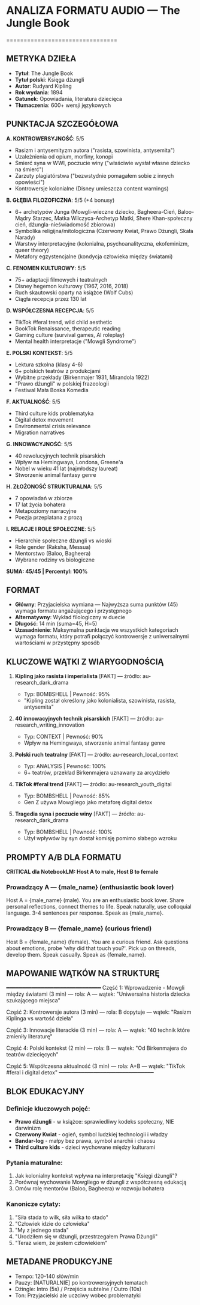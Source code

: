 # ANALIZA FORMATU AUDIO — The Jungle Book
================================

## METRYKA DZIEŁA
- **Tytuł**: The Jungle Book
- **Tytuł polski**: Księga dżungli
- **Autor**: Rudyard Kipling
- **Rok wydania**: 1894
- **Gatunek**: Opowiadania, literatura dziecięca
- **Tłumaczenia**: 600+ wersji językowych

## PUNKTACJA SZCZEGÓŁOWA
**A. KONTROWERSYJNOŚĆ**: 5/5
- Rasizm i antysemityzm autora ("rasista, szowinista, antysemita")
- Uzależnienia od opium, morfiny, konopi
- Śmierć syna w WWI, poczucie winy ("właściwie wysłał własne dziecko na śmierć")
- Zarzuty plagiatórstwa ("bezwstydnie pomagałem sobie z innych opowieści")
- Kontrowersje kolonialne (Disney umieszcza content warnings)

**B. GŁĘBIA FILOZOFICZNA**: 5/5 (+4 bonusy)
- 6+ archetypów Junga (Mowgli-wieczne dziecko, Bagheera-Cień, Baloo-Mądry Starzec, Matka Wilczyca-Archetyp Matki, Shere Khan-społeczny cień, dżungla-nieświadomość zbiorowa)
- Symbolika religijna/mitologiczna (Czerwony Kwiat, Prawo Dżungli, Skała Narady)
- Warstwy interpretacyjne (kolonialna, psychoanalityczna, ekofeminizm, queer theory)
- Metafory egzystencjalne (kondycja człowieka między światami)

**C. FENOMEN KULTUROWY**: 5/5
- 75+ adaptacji filmowych i teatralnych
- Disney hegemon kulturowy (1967, 2016, 2018)
- Ruch skautowski oparty na książce (Wolf Cubs)
- Ciągła recepcja przez 130 lat

**D. WSPÓŁCZESNA RECEPCJA**: 5/5
- TikTok #feral trend, wild child aesthetic
- BookTok Renaissance, therapeutic reading
- Gaming culture (survival games, AI roleplay)
- Mental health interpretacje ("Mowgli Syndrome")

**E. POLSKI KONTEKST**: 5/5
- Lektura szkolna (klasy 4-6)
- 6+ polskich teatrów z produkcjami
- Wybitne przekłady (Birkenmajer 1931, Mirandola 1922)
- "Prawo dżungli" w polskiej frazeologii
- Festiwal Mała Boska Komedia

**F. AKTUALNOŚĆ**: 5/5
- Third culture kids problematyka
- Digital detox movement
- Environmental crisis relevance
- Migration narratives

**G. INNOWACYJNOŚĆ**: 5/5
- 40 rewolucyjnych technik pisarskich
- Wpływ na Hemingwaya, Londona, Greene'a
- Nobel w wieku 41 lat (najmłodszy laureat)
- Stworzenie animal fantasy genre

**H. ZŁOŻONOŚĆ STRUKTURALNA**: 5/5
- 7 opowiadań w zbiorze
- 17 lat życia bohatera
- Metapoziomy narracyjne
- Poezja przeplatana z prozą

**I. RELACJE I ROLE SPOŁECZNE**: 5/5
- Hierarchie społeczne dżungli vs wioski
- Role gender (Raksha, Messua)
- Mentorstwo (Baloo, Bagheera)
- Wybrane rodziny vs biologiczne

**SUMA: 45/45 | Percentyl: 100%**

## FORMAT
- **Główny**: Przyjacielska wymiana — Najwyższa suma punktów (45) wymaga formatu angażującego i przystępnego
- **Alternatywny**: Wykład filologiczny w duecie
- **Długość**: 14 min (suma=45, H=5)
- **Uzasadnienie**: Maksymalna punktacja we wszystkich kategoriach wymaga formatu, który potrafi połączyć kontrowersje z uniwersalnymi wartościami w przystępny sposób

## KLUCZOWE WĄTKI Z WIARYGODNOŚCIĄ

1. **Kipling jako rasista i imperialista** [FAKT] — źródło: au-research_dark_drama
   - Typ: BOMBSHELL | Pewność: 95%
   - "Kipling został określony jako kolonialista, szowinista, rasista, antysemita"

2. **40 innowacyjnych technik pisarskich** [FAKT] — źródło: au-research_writing_innovation
   - Typ: CONTEXT | Pewność: 90%
   - Wpływ na Hemingwaya, stworzenie animal fantasy genre

3. **Polski ruch teatralny** [FAKT] — źródło: au-research_local_context
   - Typ: ANALYSIS | Pewność: 100%
   - 6+ teatrów, przekład Birkenmajera uznawany za arcydzieło

4. **TikTok #feral trend** [FAKT] — źródło: au-research_youth_digital
   - Typ: BOMBSHELL | Pewność: 85%
   - Gen Z używa Mowgliego jako metaforę digital detox

5. **Tragedia syna i poczucie winy** [FAKT] — źródło: au-research_dark_drama
   - Typ: BOMBSHELL | Pewność: 100%
   - Użył wpływów by syn dostał komisję pomimo słabego wzroku

## PROMPTY A/B DLA FORMATU

**CRITICAL dla NotebookLM: Host A to male, Host B to female**

### Prowadzący A — {male_name} (enthusiastic book lover)
Host A = {male_name} (male). 
You are an enthusiastic book lover. Share personal reflections, connect themes to life. Speak naturally, use colloquial language. 3-4 sentences per response. Speak as {male_name}.

### Prowadzący B — {female_name} (curious friend)
Host B = {female_name} (female). 
You are a curious friend. Ask questions about emotions, probe 'why did that touch you?'. Pick up on threads, develop them. Speak casually. Speak as {female_name}.

## MAPOWANIE WĄTKÓW NA STRUKTURĘ
━━━━━━━━━━━━━━━━━━━━━━━━━━━━━━
Część 1: Wprowadzenie - Mowgli między światami (3 min) — rola: A — wątek: "Uniwersalna historia dziecka szukającego miejsca"

Część 2: Kontrowersje autora (3 min) — rola: B dopytuje — wątek: "Rasizm Kiplinga vs wartość dzieła"

Część 3: Innowacje literackie (3 min) — rola: A — wątek: "40 technik które zmieniły literaturę"

Część 4: Polski kontekst (2 min) — rola: B — wątek: "Od Birkenmajera do teatrów dziecięcych"

Część 5: Współczesna aktualność (3 min) — rola: A+B — wątek: "TikTok #feral i digital detox"
━━━━━━━━━━━━━━━━━━━━━━━━━━━━━━

## BLOK EDUKACYJNY

### Definicje kluczowych pojęć:
- **Prawo dżungli** - w książce: sprawiedliwy kodeks społeczny, NIE darwinizm
- **Czerwony Kwiat** - ogień, symbol ludzkiej technologii i władzy
- **Bandar-log** - małpy bez prawa, symbol anarchii i chaosu
- **Third culture kids** - dzieci wychowane między kulturami

### Pytania maturalne:
1. Jak kolonialny kontekst wpływa na interpretację "Księgi dżungli"?
2. Porównaj wychowanie Mowgliego w dżungli z współczesną edukacją
3. Omów rolę mentorów (Baloo, Bagheera) w rozwoju bohatera

### Kanonicze cytaty:
1. "Siła stada to wilk, siła wilka to stado"
2. "Człowiek idzie do człowieka"
3. "My z jednego stada"
4. "Urodziłem się w dżungli, przestrzegałem Prawa Dżungli"
5. "Teraz wiem, że jestem człowiekiem"

## METADANE PRODUKCYJNE
- Tempo: 120-140 słów/min
- Pauzy: [NATURALNIE] po kontrowersyjnych tematach
- Dżingle: Intro (5s) / Przejścia subtelne / Outro (10s)
- Ton: Przyjacielski ale uczciwy wobec problematyki